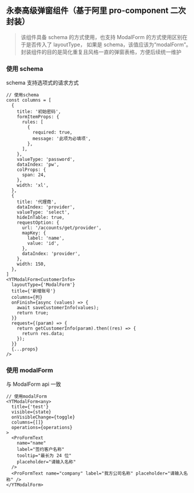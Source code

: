 ## 永泰高级弹窗组件（基于阿里 pro-component 二次封装）

> 该组件具备 schema 的方式使用，也支持 ModalForm 的方式使用区别在于是否传入了 layoutType， 如果是 schema，该值应该为“modalForm”。 封装组件的目的是简化重复且风格一直的弹窗表格，方便后续统一维护

### 使用 schema

schema 支持选项式的请求方式

```{ts}
// 使用schema
const columns = [
  {
    title: '初始密码',
    formItemProps: {
      rules: [
        {
          required: true,
          message: '此项为必填项',
        },
      ],
    },
    valueType: 'password',
    dataIndex: 'pw',
    colProps: {
      span: 24,
    },
    width: 'xl',
  },
  {
    title: '代理商',
    dataIndex: 'provider',
    valueType: 'select',
    hideInTable: true,
    requestOption: {
      url: '/accounts/get/provider',
      mapKey: {
        label: 'name',
        value: 'id',
      },
      dataIndex: 'provider',
    },
    width: 150,
  },
]
<YTModalForm<CustomerInfo>
  layoutType={'ModalForm'}
  title={'新增账号'}
  columns={列}
  onFinish={async (values) => {
    await saveCustomerInfo(values);
    return true;
  }}
  request={(param) => {
    return getCustomerInfo(param).then((res) => {
      return res.data;
    });
  }}
  {...props}
/>
```

### 使用 modalForm

与 ModalForm api 一致

```{ts}
// 使用modalForm
<YTModalForm<any>
  title={'test'}
  visible={state}
  onVisibleChange={toggle}
  columns={[]}
  operations={operations}
>
  <ProFormText
    name="name"
    label="签约客户名称"
    tooltip="最长为 24 位"
    placeholder="请输入名称"
  />
  <ProFormText name="company" label="我方公司名称" placeholder="请输入名称" />
</YTModalForm>
```
